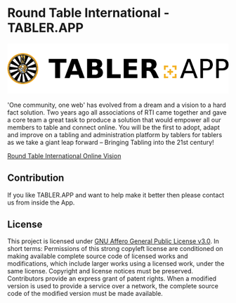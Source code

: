 # Round Table International - TABLER.APP

![Logo](./apps/tabler-app/assets/art/logo_App_Logo.png)

'One community, one web' has evolved from a dream and a vision to a hard fact solution. Two years ago all associations of RTI came together and gave a core team a great task to produce a solution that would empower all our members to table and connect online. You will be the first to adopt, adapt and improve on a tabling and administration platform by tablers for tablers as we take a giant leap forward – Bringing Tabling into the 21st century!

[Round Table International Online Vision](https://rtionlinevision.com)

## Contribution

If you like TABLER.APP and want to help make it better then please contact us from inside the App.

## License

This project is licensed under [GNU Affero General Public License v3.0](./LICENSE). In short terms: Permissions of this strong copyleft license are conditioned on making available complete source code of licensed works and modifications, which include larger works using a licensed work, under the same license. Copyright and license notices must be preserved. Contributors provide an express grant of patent rights. When a modified version is used to provide a service over a network, the complete source code of the modified version must be made available.


